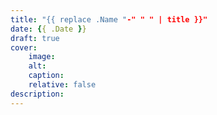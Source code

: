 ```yaml
---
title: "{{ replace .Name "-" " " | title }}"
date: {{ .Date }}
draft: true
cover:
    image:
    alt:
    caption:
    relative: false
description:
---
```


